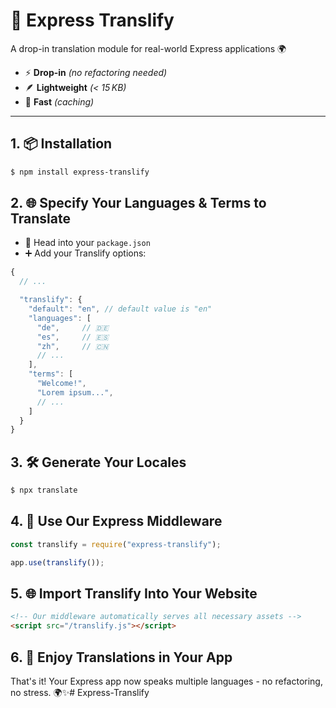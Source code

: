 # 🚀 Express Translify

A drop-in translation module for real-world Express applications 🌍

* ⚡ **Drop-in** *(no refactoring needed)*
* 🪶 **Lightweight** *(< 15 KB)*
* 🚀 **Fast** *(caching)*

---

## 1. 📦 Installation

```sh
$ npm install express-translify
```

## 2. 🌐 Specify Your Languages & Terms to Translate

* 📝 Head into your `package.json`
* ➕ Add your Translify options:

```js
{
  // ...

  "translify": {
    "default": "en", // default value is "en"
    "languages": [
      "de",     // 🇩🇪
      "es",     // 🇪🇸
      "zh",     // 🇨🇳
      // ...
    ],
    "terms": [
      "Welcome!",
      "Lorem ipsum...",
      // ...
    ]
  }
}
```

## 3. 🛠️ Generate Your Locales

```sh
$ npx translate
```

## 4. 🧩 Use Our Express Middleware

```js
const translify = require("express-translify");

app.use(translify());
```

## 5. 🌐 Import Translify Into Your Website

```html
<!-- Our middleware automatically serves all necessary assets -->
<script src="/translify.js"></script>
```

## 6. 🎉 Enjoy Translations in Your App

That's it! Your Express app now speaks multiple languages - no refactoring, no stress. 🌍✨#   E x p r e s s - T r a n s l i f y  
 